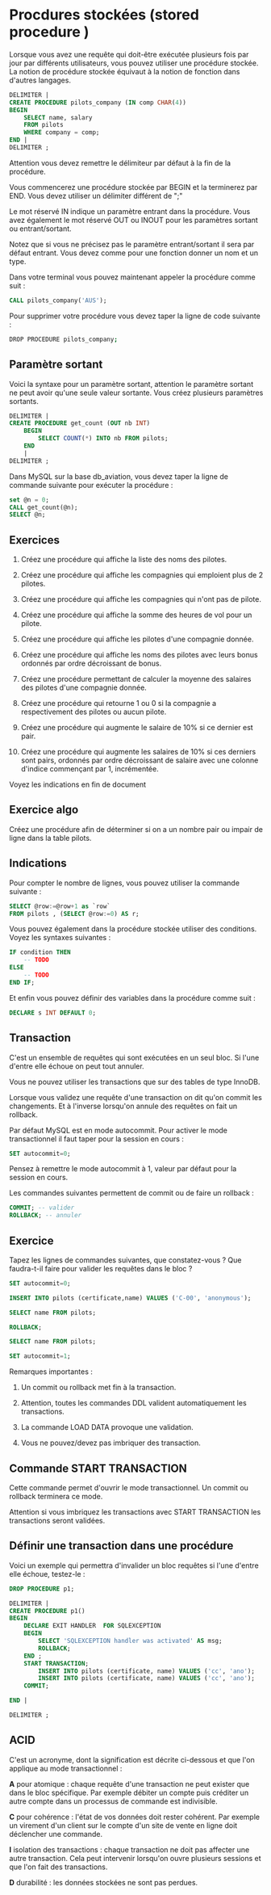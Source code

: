 # Procdures stockées (stored procedure )

Lorsque vous avez une requête qui doit-être exécutée plusieurs fois par jour par différents utilisateurs, vous pouvez utiliser une procédure stockée. La notion de procédure stockée équivaut à la notion de fonction dans d'autres langages.

```sql
DELIMITER |
CREATE PROCEDURE pilots_company (IN comp CHAR(4))
BEGIN
    SELECT name, salary
    FROM pilots
    WHERE company = comp;
END |
DELIMITER ; 
```

Attention vous devez remettre le délimiteur par défaut à la fin de la procédure.

Vous commencerez une procédure stockée par BEGIN et la terminerez par END. Vous devez utiliser un délimiter différent de ";"

Le mot réservé IN indique un paramètre entrant dans la procédure. Vous avez également le mot réservé OUT ou INOUT pour les paramètres sortant ou entrant/sortant.

Notez que si vous ne précisez pas le paramètre entrant/sortant il sera par défaut entrant. Vous devez comme pour une fonction donner un nom et un type.

Dans votre terminal vous pouvez maintenant appeler la procédure comme suit :

```sql
CALL pilots_company('AUS');
```

Pour supprimer votre procédure vous devez taper la ligne de code suivante :

```bash
DROP PROCEDURE pilots_company;
```

## Paramètre sortant

Voici la syntaxe pour un paramètre sortant, attention le paramètre sortant ne peut avoir qu'une seule valeur sortante. Vous créez plusieurs paramètres sortants.

```sql
DELIMITER |
CREATE PROCEDURE get_count (OUT nb INT) 
    BEGIN
        SELECT COUNT(*) INTO nb FROM pilots;
    END
    |
DELIMITER ; 
```

Dans MySQL sur la base db_aviation, vous devez taper la ligne de commande suivante pour exécuter la procédure :

```sql
set @n = 0;
CALL get_count(@n);
SELECT @n;
```

## Exercices

1. Créez une procédure qui affiche la liste des noms des pilotes.

2. Créez une procédure qui affiche les compagnies qui emploient plus de 2 pilotes.

3. Créez une procédure qui affiche les compagnies qui n'ont pas de pilote.

4. Créez une procédure qui affiche la somme des heures de vol pour un pilote.

5. Créez une procédure qui affiche les pilotes d'une compagnie donnée.

6. Créez une procédure qui affiche les noms des pilotes avec leurs bonus ordonnés par ordre décroissant de bonus.

7. Créez une procédure permettant de calculer la moyenne des salaires des pilotes d'une compagnie donnée.

8. Créez une procédure qui retourne 1 ou 0 si la compagnie a respectivement des pilotes ou aucun pilote.

9. Créez une procédure qui augmente le salaire de 10% si ce dernier est pair.

10. Créez une procédure qui augmente les salaires de 10% si ces derniers sont pairs, ordonnés par ordre décroissant de salaire avec une colonne d'indice commençant par 1, incrémentée.

Voyez les indications en fin de document

## Exercice algo

Créez une procédure afin de déterminer si on a un nombre pair ou impair de ligne dans la table pilots. 

## Indications

Pour compter le nombre de lignes, vous pouvez utiliser la commande suivante :

```sql
SELECT @row:=@row+1 as `row` 
FROM pilots , (SELECT @row:=0) AS r;
```

Vous pouvez également dans la procédure stockée utiliser des conditions. Voyez les syntaxes suivantes :

```sql
IF condition THEN
    -- TODO
ELSE
    -- TODO
END IF;
```

Et enfin vous pouvez définir des variables dans la procédure comme suit :

```sql
DECLARE s INT DEFAULT 0;
```


## Transaction

C'est un ensemble de requêtes qui sont exécutées en un seul bloc. Si l'une d'entre elle échoue on peut tout annuler.

Vous ne pouvez utiliser les transactions que sur des tables de type InnoDB.

Lorsque vous validez une requête d'une transaction on dit qu'on commit les changements. Et à l'inverse lorsqu'on annule des requêtes on fait un rollback.

Par défaut MySQL est en mode autocommit. Pour activer le mode transactionnel il faut taper pour la session en cours :

```sql
SET autocommit=0;
```

Pensez à remettre le mode autocommit à 1, valeur par défaut pour la session en cours.

Les commandes suivantes permettent de commit ou de faire un rollback :

```sql
COMMIT; -- valider
ROLLBACK; -- annuler
```

## Exercice

Tapez les lignes de commandes suivantes, que constatez-vous ? Que faudra-t-il faire pour valider les requêtes dans le bloc ?

```sql
SET autocommit=0;

INSERT INTO pilots (certificate,name) VALUES ('C-00', 'anonymous');

SELECT name FROM pilots;

ROLLBACK;

SELECT name FROM pilots;

SET autocommit=1;

```

Remarques importantes : 

1. Un commit ou rollback met fin à la transaction. 

2. Attention, toutes les commandes DDL valident automatiquement les transactions.

3. La commande LOAD DATA provoque une validation.

4. Vous ne pouvez/devez pas imbriquer des transaction. 


## Commande START TRANSACTION

Cette commande permet d'ouvrir le mode transactionnel. Un commit ou rollback terminera ce mode.

Attention si vous imbriquez les transactions avec START TRANSACTION les transactions seront validées.


## Définir une transaction dans une procédure

Voici un exemple qui permettra d'invalider un bloc requêtes si l'une d'entre elle échoue, testez-le :

```sql
DROP PROCEDURE p1;

DELIMITER | 
CREATE PROCEDURE p1()
BEGIN
    DECLARE EXIT HANDLER  FOR SQLEXCEPTION
    BEGIN
        SELECT 'SQLEXCEPTION handler was activated' AS msg;
        ROLLBACK;
    END ;
    START TRANSACTION;
        INSERT INTO pilots (certificate, name) VALUES ('cc', 'ano');
        INSERT INTO pilots (certificate, name) VALUES ('cc', 'ano');
    COMMIT;

END |

DELIMITER ; 
```

## ACID

C'est un acronyme, dont la signification est décrite ci-dessous et que l'on applique au mode transactionnel :

**A** pour atomique : chaque requête d'une transaction ne peut exister que dans le bloc spécifique. Par exemple débiter un compte puis créditer un autre compte dans un processus de commande est indivisible.

**C** pour cohérence : l'état de vos données doit rester cohérent. Par exemple un virement d'un client sur le compte d'un site de vente en ligne doit déclencher une commande.

**I** isolation des transactions : chaque transaction ne doit pas affecter une autre transaction. Cela peut intervenir lorsqu'on ouvre plusieurs sessions et que l'on fait des transactions.

**D** durabilité : les données stockées ne sont pas perdues.
